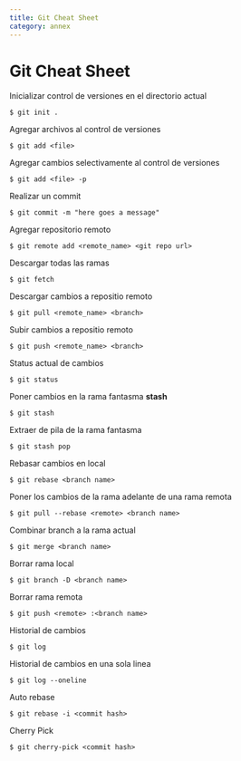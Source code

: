 ```yaml
---
title: Git Cheat Sheet
category: annex
---
```


# Git Cheat Sheet

Inicializar control de versiones en el directorio actual

    $ git init .

Agregar archivos al control de versiones

    $ git add <file>

Agregar cambios selectivamente al control de versiones

    $ git add <file> -p

Realizar un commit

    $ git commit -m "here goes a message"

Agregar repositorio remoto

    $ git remote add <remote_name> <git repo url>

Descargar todas las ramas

    $ git fetch

Descargar cambios a repositio remoto

    $ git pull <remote_name> <branch>

Subir cambios a repositio remoto

    $ git push <remote_name> <branch>

Status actual de cambios

    $ git status

Poner cambios en la rama fantasma **stash**

    $ git stash

Extraer de pila de la rama fantasma

    $ git stash pop

Rebasar cambios en local

    $ git rebase <branch name>

Poner los cambios de la rama adelante de una rama remota

    $ git pull --rebase <remote> <branch name>

Combinar branch a la rama actual

    $ git merge <branch name>

Borrar rama local

    $ git branch -D <branch name>

Borrar rama remota

    $ git push <remote> :<branch name>

Historial de cambios

    $ git log

Historial de cambios en una sola linea

    $ git log --oneline

Auto rebase

    $ git rebase -i <commit hash>


Cherry Pick

    $ git cherry-pick <commit hash>
